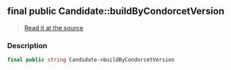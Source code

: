## final public Candidate::buildByCondorcetVersion

> [Read it at the source](https://github.com/julien-boudry/Condorcet/blob/master/src/Candidate.php#L17)

### Description    

```php
final public string Candidate->buildByCondorcetVersion 
```


    